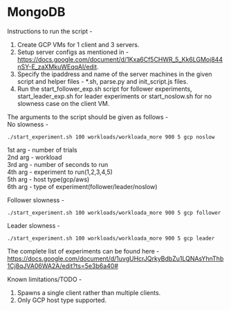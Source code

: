 # MongoDB

Instructions to run the script -
1. Create GCP VMs for 1 client and 3 servers.
2. Setup server configs as mentioned in - https://docs.google.com/document/d/1Kxa6Cf5CHWR_5_Kk6LGMoj844nSY-E_zaXMkuWEqqAI/edit.
3. Specify the ipaddress and name of the server machines in the given script and helper files - *.sh, parse.py and init_script.js files.
4. Run the start_follower_exp.sh script for follower experiments, start_leader_exp.sh for leader experiments or start_noslow.sh for no slowness case on the client VM.

The arguments to the script should be given as follows - <br>
No slowness - 
```
./start_experiment.sh 100 workloads/workloada_more 900 5 gcp noslow
```
1st arg - number of trials  <br>
2nd arg - workload  <br>
3rd arg - number of seconds to run  <br>
4th arg - experiment to run(1,2,3,4,5)  <br>
5th arg - host type(gcp/aws)  <br>
6th arg - type of experiment(follower/leader/noslow)  <br>

Follower slowness -  <br>
```
./start_experiment.sh 100 workloads/workloada_more 900 5 gcp follower
```
Leader slowness -  <br>
```
./start_experiment.sh 100 workloads/workloada_more 900 5 gcp leader
```

The complete list of experiments can be found here - https://docs.google.com/document/d/1uvgUHcrJQrkyBdbZu1LQNAsYhnThb1Cj8qJVA06WA2A/edit?ts=5e3b6a40#

Known limitations/TODO - <br>
1. Spawns a single client rather than multiple clients.
2. Only GCP host type supported. 
